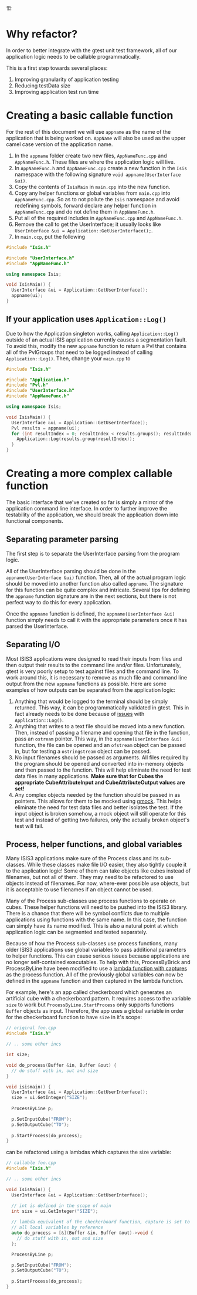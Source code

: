 🏗 
# Why refactor?

In order to better integrate with the gtest unit test framework, all of our application logic needs to be callable programmatically.

This is a first step towards several places:
1. Improving granularity of application testing
1. Reducing testData size
1. Improving application test run time

# Creating a basic callable function

For the rest of this document we will use `appname` as the name of the application that is being worked on. `AppName` will also be used as the upper camel case version of the application name.

1. In the `appname` folder create two new files, `AppNameFunc.cpp` and `AppNameFunc.h`. These files are where the application logic will live.
1. In `AppNameFunc.h` and `AppNameFunc.cpp` create a new function in the `Isis` namespace with the following signature `void appname(UserInterface &ui)`.
1. Copy the contents of `IsisMain` in `main.cpp` into the new function.
1. Copy any helper functions or global variables from `main.cpp` into `AppNameFunc.cpp`. So as to not pollute the `Isis` namespace and avoid redefining symbols, forward declare any helper function in `AppNameFunc.cpp` and do not define them in `AppNameFunc.h`.
1. Put all of the required includes in `AppNameFunc.cpp` and `AppNameFunc.h`.
1. Remove the call to get the UserInterface; it usually looks like `UserInterface &ui = Application::GetUserInterface();`.
1. In `main.ccp`, put the following

```C++
#include "Isis.h"

#include "UserInterface.h"
#include "AppNameFunc.h"

using namespace Isis;

void IsisMain() {
  UserInterface &ui = Application::GetUserInterface();
  appname(ui);
}
```

## If your application uses `Application::Log()`
Due to how the Application singleton works, calling `Application::Log()` outside of an actual ISIS application currently causes a segmentation fault. To avoid this, modify the new `appname` function to return a Pvl that contains all of the PvlGroups that need to be logged instead of calling `Application::Log()`. Then, change your `main.cpp` to

```C++
#include "Isis.h"

#include "Application.h"
#include "Pvl.h"
#include "UserInterface.h"
#include "AppNameFunc.h"

using namespace Isis;

void IsisMain() {
  UserInterface &ui = Application::GetUserInterface();
  Pvl results = appname(ui);
  for (int resultIndex = 0; resultIndex < results.groups(); resultIndex++) {
    Application::Log(results.group(resultIndex));
  }
}
```

# Creating a more complex callable function

The basic interface that we've created so far is simply a mirror of the application command line interface. In order to further improve the testability of the application, we should break the application down into functional components.

## Separating parameter parsing
The first step is to separate the UserInterface parsing from the program logic.

All of the UserInterface parsing should be done in the `appname(UserInterface &ui)` function. Then, all of the actual program logic should be moved into another function also called `appname`. The signature for this function can be quite complex and intricate. Several tips for defining the `appname` function signature are in the next sections, but there is not perfect way to do this for every application.

Once the `appname` function is defined, the `appname(UserInterface &ui)` function simply needs to call it with the appropriate parameters once it has parsed the UserInterface.

## Separating I/O

Most ISIS3 applications were designed to read their inputs from files and then output their results to the command line and/or files. Unfortunately, gtest is very poorly setup to test against files and the command line. To work around this, it is necessary to remove as much file and command line output from the new `appname` functions as possible. Here are some examples of how outputs can be separated from the application logic:

1. Anything that would be logged to the terminal should be simply returned. This way, it can be programmatically validated in gtest. This in fact already needs to be done because of [issues](#if-your-application-uses-applicationlog) with `Application::Log()`.
1. Anything that writes to a text file should be moved into a new function. Then, instead of passing a filename and opening that file in the function, pass an `ostream` pointer. This way, in the `appname(UserInterface &ui)` function, the file can be opened and an `ofstream` object can be passed in, but for testing a `ostringstream` object can be passed.
1. No input filenames should be passed as arguments. All files required by the program should be opened and converted into in-memory objects and then passed to the function. This will help eliminate the need for test data files in many applications. **Make sure that for Cubes the appropriate CubeAttributeInput and CubeAttributeOutput values are set!**
1. Any complex objects needed by the function should be passed in as pointers. This allows for them to be mocked using [gmock](https://github.com/abseil/googletest/blob/master/googlemock/docs/ForDummies.md). This helps eliminate the need for test data files and better isolates the test. If the input object is broken somehow, a mock object will still operate for this test and instead of getting two failures, only the actually broken object's test will fail.

## Process, helper functions, and global variables
Many ISIS3 applications make sure of the Process class and its sub-classes. While these classes make file I/O easier, they also tightly couple it to the application logic! Some of them can take objects like cubes instead of filenames, but not all of them. They may need to be refactored to use objects instead of filenames. For now, where-ever possible use objects, but it is acceptable to use filenames if an object cannot be used.

Many of the Process sub-classes use process functions to operate on cubes. These helper functions will need to be pushed into the ISIS3 library. There is a chance that there will be symbol conflicts due to multiple applications using functions with the same name. In this case, the function can simply have its name modified. This is also a natural point at which application logic can be segmented and tested separately.

Because of how the Process sub-classes use process functions, many older ISIS3 applications use global variables to pass additional parameters to helper functions. This can cause serious issues because applications are no longer self-contained executables. To help with this, ProcessByBrick and ProcessByLine have been modified to use a [lambda function with captures](https://en.cppreference.com/w/cpp/language/lambda#Lambda_capture) as the process function. All of the previously global variables can now be defined in the `appname` function and then captured in the lambda function.

For example, here's an app called checkerboard which generates an artificial cube with a checkerboard pattern. It requires access to the variable `size` to work but `ProcessByLine.StartProcess` only supports functions `Buffer` objects as input. Therefore, the app uses a global variable in order for the checkerboard function to have `size` in it's scope:
```C++
// original foo.cpp
#include "Isis.h"

// .. some other incs 

int size;

void do_process(Buffer &in, Buffer &out) {
  // do stuff with in, out and size
}

void isismain() {
  UserInterface &ui = Application::GetUserInterface();
  size = ui.GetInteger("SIZE");
  
  ProcessByLine p;

  p.SetInputCube("FROM");
  p.SetOutputCube("TO");
 
  p.StartProcess(do_process);
}
```

can be refactored using a lambdas which captures the size variable: 

```C++
// callable foo.cpp
#include "Isis.h"

// .. some other incs 

void IsisMain() {
  UserInterface &ui = Application::GetUserInterface();

  // int is defined in the scope of main
  int size = ui.GetInteger("SIZE");
  
  // lambda equivalent of the checkerboard function, capture is set to get 
  // all local variables by reference 
  auto do_process = [&](Buffer &in, Buffer &out)->void {
    // do stuff with in, out and size 
  };  

  ProcessByLine p;

  p.SetInputCube("FROM");
  p.SetOutputCube("TO");
 
  p.StartProcess(do_process);
}
```